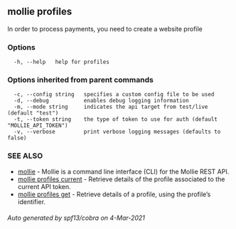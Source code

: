 ## mollie profiles

In order to process payments, you need to create a website profile

### Options

```
  -h, --help   help for profiles
```

### Options inherited from parent commands

```
  -c, --config string   specifies a custom config file to be used
  -d, --debug           enables debug logging information
  -m, --mode string     indicates the api target from test/live (default "test")
  -t, --token string    the type of token to use for auth (default "MOLLIE_API_TOKEN")
  -v, --verbose         print verbose logging messages (defaults to false)
```

### SEE ALSO

* [mollie](mollie.md)	 - Mollie is a command line interface (CLI) for the Mollie REST API.
* [mollie profiles current](mollie_profiles_current.md)	 - Retrieve details of the profile associated to the current API token.
* [mollie profiles get](mollie_profiles_get.md)	 - Retrieve details of a profile, using the profile’s identifier.

###### Auto generated by spf13/cobra on 4-Mar-2021
